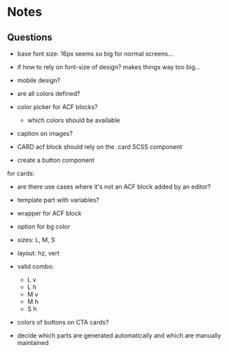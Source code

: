 # Notes

## Questions

- base font size: 16px seems so big for normal screens...
- if how to rely on font-size of design? makes things way too big...
- mobile design?

- are all colors defined?

- color picker for ACF blocks?

  - which colors should be available

- caption on images?

- CARD acf block should rely on the .card SCSS component

- create a button component

for cards:

- are there use cases where it's not an ACF block added by an editor?
- template part with variables?
- wrapper for ACF block
- option for bg color
- sizes: L, M, S
- layout: hz, vert
- valid combo:

  - L v
  - L h
  - M v
  - M h
  - S h

- colors of buttons on CTA cards?

- decide which parts are generated automatically and which are manually maintained
